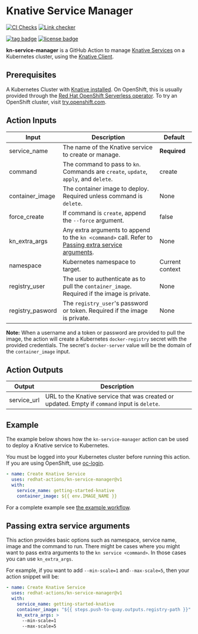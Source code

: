 # Knative Service Manager

[![CI Checks](https://github.com/redhat-actions/kn-service-manager/actions/workflows/ci.yml/badge.svg)](https://github.com/redhat-actions/kn-service-manager/actions/workflows/ci.yml)
[![Link checker](https://github.com/redhat-actions/kn-service-manager/actions/workflows/link_check.yml/badge.svg)](https://github.com/redhat-actions/kn-service-manager/actions/workflows/link_check.yml)
<!-- [![Create Knative service](https://github.com/redhat-actions/kn-service-manager/actions/workflows/example.yml/badge.svg)](https://github.com/redhat-actions/kn-service-manager/actions/workflows/example.yml) -->
[![tag badge](https://img.shields.io/github/v/tag/redhat-actions/kn-service-manager)](https://github.com/redhat-actions/kn-service-manager/tags)
[![license badge](https://img.shields.io/github/license/redhat-actions/kn-service-manager)](./LICENSE)

**kn-service-manager** is a GitHub Action to manage [Knative Services](https://kn.dev) on a Kubernetes cluster, using the [Knative Client](https://github.com/knative/client).

## Prerequisites

A Kubernetes Cluster with [Knative installed](https://knative.dev/docs/install/). On OpenShift, this is usually provided through the [Red Hat OpenShift Serverless operator](https://www.openshift.com/learn/topics/serverless). To try an OpenShift cluster, visit [try.openshift.com](https://try.openshift.com).


## Action Inputs

| Input | Description | Default |
| ----- | ----------- | ------- |
| service_name | The name of the Knative service to create or manage. | **Required** |
| command | The command to pass to `kn`. Commands are `create`, `update`, `apply`, and `delete`. | create |
| container_image | The container image to deploy. Required unless command is `delete`. | None |
| force_create | If command is `create`, append the `--force` argument. | false |
| kn_extra_args | Any extra arguments to append to the `kn <command>` call. Refer to [Passing extra service arguments](#passing-extra-service-arguments). | None |
| namespace | Kubernetes namespace to target. | Current context |
| registry_user | The user to authenticate as to pull the `container_image`. Required if the image is private. | None
| registry_pasword | The `registry_user`'s password or token. Required if the image is private.| None |

**Note:**
When a username and a token or password are provided to pull the image, the action will create a Kubernetes `docker-registry` secret with the provided credentials. The secret's `docker-server` value will be the domain of the `container_image` input.

## Action Outputs

| Output | Description |
| ------ | ----------- |
| service_url | URL to the Knative service that was created or updated. Empty if `command` input is `delete`. |

## Example

The example below shows how the `kn-service-manager` action can be used to deploy a Knative service to Kubernetes.

You must be logged into your Kubernetes cluster before running this action. If you are using OpenShift, use [oc-login](https://github.com/redhat-actions/oc-login).

```yaml
- name: Create Knative Service
  uses: redhat-actions/kn-service-manager@v1
  with:
    service_name: getting-started-knative
    container_image: ${{ env.IMAGE_NAME }}
```

For a complete example see [the example workflow](./.github/workflows/example.yml).

## Passing extra service arguments

This action provides basic options such as namespace, service name, image and the command to run. There might be cases where you might want to pass extra arguments to the `kn service <command>`. In those cases you can use `kn_extra_args`.

For example, if you want to add `--min-scale=1` and`--max-scale=5`, then your action snippet will be:

```yaml
- name: Create Knative Service
  uses: redhat-actions/kn-service-manager@v1
  with:
    service_name: getting-started-knative
    container_image: "${{ steps.push-to-quay.outputs.registry-path }}"
    kn_extra_args: >
      --min-scale=1
      --max-scale=5
```
